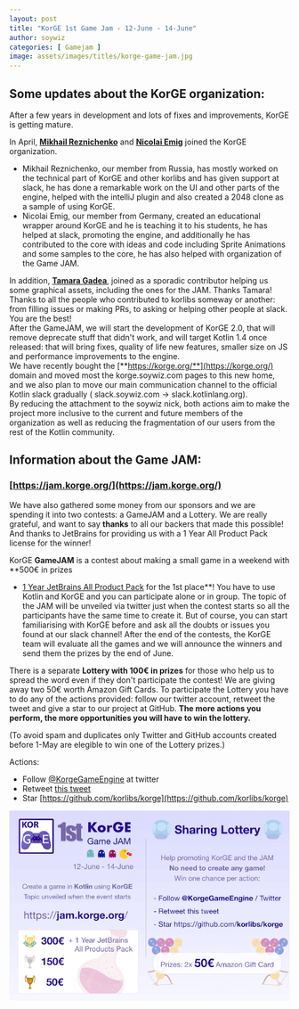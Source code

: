 ```yaml
---
layout: post
title: "KorGE 1st Game Jam - 12-June - 14-June"
author: soywiz
categories: [ Gamejam ]
image: assets/images/titles/korge-game-jam.jpg
---
```


## Some updates about the KorGE organization:

After a few years in development and lots of fixes and improvements, KorGE is getting mature.

In April, **[Mikhail Reznichenko](https://github.com/RezMike)** and [**Nicolai Emig**](https://github.com/emign) joined
the KorGE organization.

* Mikhail Reznichenko, our member from Russia, has mostly worked on the technical part of KorGE and other korlibs and
  has given support at slack, he has done a remarkable work on the UI and other parts of the engine, helped with the
  intelliJ plugin and also created a 2048 clone as a sample of using KorGE.
* Nicolai Emig, our member from Germany, created an educational wrapper around KorGE and he is teaching it to his
  students, he has helped at slack, promoting the engine, and additionally he has contributed to the core with ideas and
  code including Sprite Animations and some samples to the core, he has also helped with organization of the Game JAM.

In addition, [**Tamara Gadea**](https://github.com/tamygm21), joined as a sporadic contributor helping us some graphical
assets, including the ones for the JAM. Thanks Tamara!  
Thanks to all the people who contributed to korlibs someway or another: from filling issues or making PRs, to asking or
helping other people at slack. You are the best!  
After the GameJAM, we will start the development of KorGE 2.0, that will remove deprecate stuff that didn't work, and
will target Kotlin 1.4 once released: that will bring fixes, quality of life new features, smaller size on JS and
performance improvements to the engine.  
We have recently bought the [**https://korge.org/**](https://korge.org/) domain and moved most the korge.soywiz.com
pages to this new home, and we also plan to move our main communication channel to the official Kotlin slack gradually (
slack.soywiz.com -> slack.kotlinlang.org).  
By reducing the attachment to the soywiz nick, both actions aim to make the project more inclusive to the current and
future members of the organization as well as reducing the fragmentation of our users from the rest of the Kotlin
community.

## Information about the Game JAM:

### [https://jam.korge.org/](https://jam.korge.org/)

We have also gathered some money from our sponsors and we are spending it into two contests: a GameJAM and a Lottery. We
are really grateful, and want to say **thanks** to all our backers that made this possible! And thanks to JetBrains
for providing us with a 1 Year All Product Pack license for the winner!

KorGE **GameJAM** is a contest about making a small game in a weekend with **500€ in prizes
+ [1 Year JetBrains All Product Pack](https://www.jetbrains.com/all/) for the 1st place**! You have to use Kotlin and
KorGE and you can participate alone or in group. The topic of the JAM will be unveiled via twitter just when the contest
starts so all the participants have the same time to create it. But of course, you can start familiarising with KorGE
before and ask all the doubts or issues you found at our slack channel! After the end of the contests, the KorGE team
will evaluate all the games and we will announce the winners and send them the prizes by the end of June.

There is a separate **Lottery with 100€ in prizes** for those who help us to spread the word even if they don't
participate the contest! We are giving away two 50€ worth Amazon Gift Cards. To participate the Lottery you have to do
any of the actions provided: follow our twitter account, retweet the tweet and give a star to our project at
GitHub. **The more actions you perform, the more opportunities you will have to win the lottery.**

(To avoid spam and duplicates only Twitter and GitHub accounts created before 1-May are elegible to win one of the
Lottery prizes.)

Actions:

* Follow [@KorgeGameEngine](https://twitter.com/KorgeGameEngine) at twitter
* Retweet [this tweet](https://twitter.com/KorgeGameEngine/status/1267163268927406081)
* Star [https://github.com/korlibs/korge](https://github.com/korlibs/korge)

![](/assets/images/jam.png)
